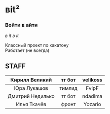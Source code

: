 # вit²
### Войти в айти
*в it в it*

Классный проект по хакатону <br/>
Работает (не всегда)

## STAFF

| Кирилл Великий | тг бот | velikoss |
|:----------------:|:---------:|:---------:|
| Юра Лукашов | тимлид | FvipF |
| Дмитрий Недилько | тг бот | ndadima |
| Илья Ткачёв | фронт | Yozario |
